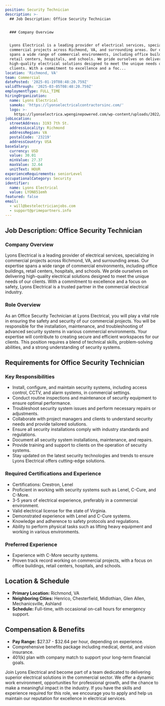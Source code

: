 ```yaml
---
position: Security Technician
description: >-
  ## Job Description: Office Security Technician


  ### Company Overview


  Lyons Electrical is a leading provider of electrical services, specializing in
  commercial projects across Richmond, VA, and surrounding areas. Our expertise
  spans a wide range of commercial environments, including office buildings,
  retail centers, hospitals, and schools. We pride ourselves on delivering
  high-quality electrical solutions designed to meet the unique needs of our
  clients. With a commitment to excellence and a foc...
location: 'Richmond, VA'
team: Commercial
datePosted: '2025-01-19T08:48:20.759Z'
validThrough: '2025-03-05T08:48:20.759Z'
employmentType: FULL_TIME
hiringOrganization:
  name: Lyons Electrical
  sameAs: 'https://lyonselectricalcontractorsinc.com/'
  logo: >-
    https://lyonselectrica.wpenginepowered.com/wp-content/uploads/2022/10/cropped-IMG_1061.jpg
jobLocation:
  streetAddress: 3193 7th St.
  addressLocality: Richmond
  addressRegion: VA
  postalCode: '23219'
  addressCountry: USA
baseSalary:
  currency: USD
  value: 30.01
  minValue: 27.37
  maxValue: 32.64
  unitText: HOUR
experienceRequirements: seniorLevel
occupationalCategory: Security
identifier:
  name: Lyons Electrical
  value: LYON851emh
featured: false
email:
  - will@bestelectricianjobs.com
  - support@primepartners.info
---
```




## Job Description: Office Security Technician

### Company Overview

Lyons Electrical is a leading provider of electrical services, specializing in commercial projects across Richmond, VA, and surrounding areas. Our expertise spans a wide range of commercial environments, including office buildings, retail centers, hospitals, and schools. We pride ourselves on delivering high-quality electrical solutions designed to meet the unique needs of our clients. With a commitment to excellence and a focus on safety, Lyons Electrical is a trusted partner in the commercial electrical industry.

### Role Overview

As an Office Security Technician at Lyons Electrical, you will play a vital role in ensuring the safety and security of our commercial projects. You will be responsible for the installation, maintenance, and troubleshooting of advanced security systems in various commercial environments. Your expertise will contribute to creating secure and efficient workspaces for our clients. This position requires a blend of technical skills, problem-solving abilities, and a strong understanding of security systems.

## Requirements for Office Security Technician

### Key Responsibilities

- Install, configure, and maintain security systems, including access control, CCTV, and alarm systems, in commercial settings.
- Conduct routine inspections and maintenance of security equipment to ensure optimal performance.
- Troubleshoot security system issues and perform necessary repairs or adjustments.
- Collaborate with project managers and clients to understand security needs and provide tailored solutions.
- Ensure all security installations comply with industry standards and regulations.
- Document all security system installations, maintenance, and repairs.
- Provide training and support to clients on the operation of security systems.
- Stay updated on the latest security technologies and trends to ensure Lyons Electrical offers cutting-edge solutions.

### Required Certifications and Experience

- Certifications: Crestron, Lenel
- Proficient in working with security systems such as Lenel, C-Cure, and C-More.
- 3-5 years of electrical experience, preferably in a commercial environment.
- Valid electrical license for the state of Virginia.
- Demonstrated experience with Lenel and C-Cure systems.
- Knowledge and adherence to safety protocols and regulations.
- Ability to perform physical tasks such as lifting heavy equipment and working in various environments.

### Preferred Experience

- Experience with C-More security systems.
- Proven track record working on commercial projects, with a focus on office buildings, retail centers, hospitals, and schools.

## Location & Schedule

- **Primary Location:** Richmond, VA
- **Neighboring Cities:** Henrico, Chesterfield, Midlothian, Glen Allen, Mechanicsville, Ashland
- **Schedule:** Full-time, with occasional on-call hours for emergency support.

## Compensation & Benefits

- **Pay Range:** $27.37 - $32.64 per hour, depending on experience.
- Comprehensive benefits package including medical, dental, and vision insurance.
- 401(k) plan with company match to support your long-term financial goals.

Join Lyons Electrical and become part of a team dedicated to delivering superior electrical solutions in the commercial sector. We offer a dynamic work environment, opportunities for professional growth, and the chance to make a meaningful impact in the industry. If you have the skills and experience required for this role, we encourage you to apply and help us maintain our reputation for excellence in electrical services.
